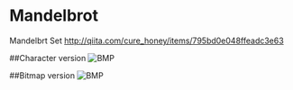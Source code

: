 # Mandelbrot
Mandelbrt Set
http://qiita.com/cure_honey/items/795bd0e048ffeadc3e63

##Character version
![BMP](https://qiita-image-store.s3.amazonaws.com/0/44522/a19d0d8c-7cc0-64e3-b251-582c66513693.png)

##Bitmap version
![BMP](https://qiita-image-store.s3.amazonaws.com/0/44522/311e7387-ae6e-4ed0-8212-ec8e26ae57d4.png)
